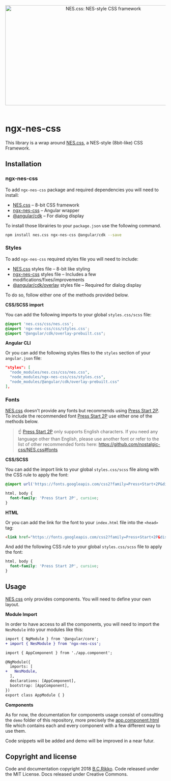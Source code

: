 <div align="center">
  <a href="https://nostalgic-css.github.io/NES.css/" target="_blank"><img src="https://user-images.githubusercontent.com/5305599/49061716-da649680-f254-11e8-9a89-d95a7407ec6a.png" alt="NES.css: NES-style  CSS framework" style="max-width: 100%;" width="600" height="315"></a>
</div>

<br>

# ngx-nes-css

This library is a wrap around [NES.css](https://nostalgic-css.github.io/NES.css/), a NES-style (8bit-like) CSS Framework.

## Installation

### ngx-nes-css

To add `ngx-nes-css` package and required dependencies you will need to install:
- [NES.css](https://nostalgic-css.github.io/NES.css/) – 8-bit CSS framework
- [ngx-nes-css](https://github.com/jfcere/ngx-nes-css) – Angular wrapper
- [@angular/cdk](https://material.angular.io/cdk) – For dialog display

To install those librairies to your `package.json` use the following command.

```bash
npm install nes.css ngx-nes-css @angular/cdk --save
```

### Styles

To add `ngx-nes-css` required styles file you will need to include:
- [NES.css](https://nostalgic-css.github.io/NES.css/) styles file – 8-bit like styling
- [ngx-nes-css](https://github.com/jfcere/ngx-nes-css) styles file – Includes a few modifications/fixes/improvements
- [@angular/cdk/overlay](https://material.angular.io/cdk/overlay) styles file – Required for dialog display

To do so, follow either one of the methods provided below.

**CSS/SCSS import**

You can add the following imports to your global `styles.css/scss` file:

```scss
@import 'nes.css/css/nes.css';
@import 'ngx-nes-css/css/styles.css';
@import "@angular/cdk/overlay-prebuilt.css";
```

**Angular CLI**

Or you can add the following styles files to the `styles` section of your `angular.json` file:

```json
"styles": [
  "node_modules/nes.css/css/nes.css",
  "node_modules/ngx-nes-css/css/styles.css",
  "node_modules/@angular/cdk/overlay-prebuilt.css"
],
```

### Fonts

[NES.css](https://nostalgic-css.github.io/NES.css/) doesn't provide any fonts but recommends using [Press Start 2P](https://fonts.google.com/specimen/Press+Start+2P). To include the recommended font [Press Start 2P](https://fonts.google.com/specimen/Press+Start+2P) use either one of the methods below.

> ☝ [Press Start 2P](https://fonts.google.com/specimen/Press+Start+2P) only supports English characters. If you need any language other than English, please use another font or refer to the list of other recommended fonts here: https://github.com/nostalgic-css/NES.css#fonts

**CSS/SCSS**

You can add the import link to your global `styles.css/scss` file along with the CSS rule to apply the font:

```scss
@import url('https://fonts.googleapis.com/css2?family=Press+Start+2P&display=swap');

html, body {
  font-family: 'Press Start 2P', cursive;
}
```

**HTML**

Or you can add the link for the font to your `index.html` file into the `<head>` tag:

```html
<link href="https://fonts.googleapis.com/css2?family=Press+Start+2P&display=swap" rel="stylesheet">
```

And add the following CSS rule to your global `styles.css/scss` file to apply the font:

```css
html, body {
  font-family: 'Press Start 2P', cursive;
}
```

## Usage

[NES.css](https://nostalgic-css.github.io/NES.css/) only provides components. You will need to define your own layout.

**Module Import**

In order to have access to all the components, you will need to import the `NesModule` into your modules like this:

```diff
import { NgModule } from '@angular/core';
+ import { NesModule } from 'ngx-nes-css';

import { AppComponent } from './app.component';

@NgModule({
  imports: [
+   NesModule,
  ],
  declarations: [AppComponent],
  bootstrap: [AppComponent],
})
export class AppModule { }
```

**Components**

As for now, the documentation for components usage consist of consulting the `demo` folder of this repository, more precisely the [app.component.html](https://github.com/jfcere/ngx-nes-css/blob/master/demo/src/app/app.component.html) file which contains each and every component with a few different way to use them.

Code snippets will be added and demo will be improved in a near futur.

## Copyright and license

Code and documentation copyright 2018 [B.C.Rikko](https://github.com/BcRikko). Code released under the MIT License. Docs released under Creative Commons.
